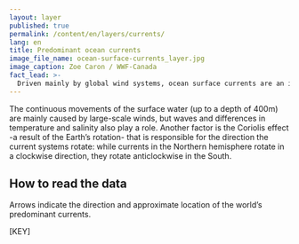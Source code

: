 ```yaml
---
layout: layer
published: true
permalink: /content/en/layers/currents/
lang: en
title: Predominant ocean currents
image_file_name: ocean-surface-currents_layer.jpg
image_caption: Zoe Caron / WWF-Canada
fact_lead: >-
  Driven mainly by global wind systems, ocean surface currents are an important factor for determining the movements and fate of marine plastic pollution.
---
```


The continuous movements of the surface water (up to a depth of 400m) are mainly caused by large-scale winds, but waves and differences in temperature and salinity also play a role. Another factor is the Coriolis effect -a result of the Earth’s rotation- that is responsible for the direction the current systems rotate: while currents in the Northern hemisphere rotate in a clockwise direction, they rotate anticlockwise in the South.

## How to read the data

Arrows indicate the direction and approximate location of the world’s predominant currents.

[KEY]
